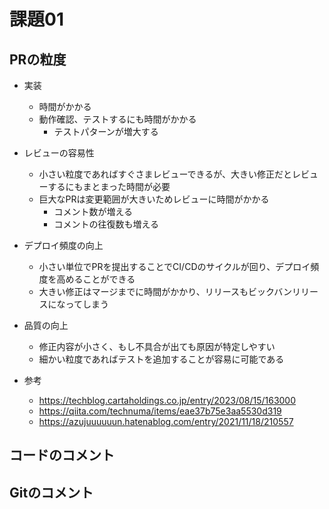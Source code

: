 # 課題01

## PRの粒度

- 実装
  - 時間がかかる
  - 動作確認、テストするにも時間がかかる
    - テストパターンが増大する
- レビューの容易性
  - 小さい粒度であればすぐさまレビューできるが、大きい修正だとレビューするにもまとまった時間が必要
  - 巨大なPRは変更範囲が大きいためレビューに時間がかかる
    - コメント数が増える
    - コメントの往復数も増える
- デプロイ頻度の向上
  - 小さい単位でPRを提出することでCI/CDのサイクルが回り、デプロイ頻度を高めることができる
  - 大きい修正はマージまでに時間がかかり、リリースもビックバンリリースになってしまう  
- 品質の向上
  - 修正内容が小さく、もし不具合が出ても原因が特定しやすい
  - 細かい粒度であればテストを追加することが容易に可能である

- 参考
  - <https://techblog.cartaholdings.co.jp/entry/2023/08/15/163000>  
  - <https://qiita.com/technuma/items/eae37b75e3aa5530d319>
  - <https://azujuuuuuun.hatenablog.com/entry/2021/11/18/210557>

## コードのコメント

## Gitのコメント
